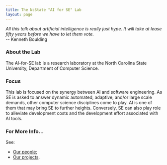 ```yaml
---
title: The NcState "AI for SE" Lab
layout: page
---
```



<em>All this talk about artificial intelligence is really just hype. It will take at
lease fifty years before we have to let them vote.<br></em>
-- Kenneth Boulding

### About the Lab

The AI-for-SE lab is a research laboratory at the
North Carolina State University, Department of
Computer Science.


### Focus

This lab is focused on the synergy between AI and
software engineering.  As SE is asked to answer
dynamic automated, adaptive, and/or large scale
demands, other computer science disciplines come to
play. AI is one of them that may bring SE to further
heights. Conversely, SE can also play role to
alleviate development costs and the development
effort associated with AI tools.

### For More Info...

See:

+ [Our people](people);
+ [Our projects](projects).
